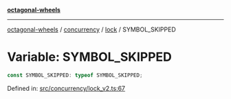 [**octagonal-wheels**](../../../../../../README.md)

***

[octagonal-wheels](../../../../../../globals.md) / [concurrency](../../../README.md) / [lock](../README.md) / SYMBOL\_SKIPPED

# Variable: SYMBOL\_SKIPPED

```ts
const SYMBOL_SKIPPED: typeof SYMBOL_SKIPPED;
```

Defined in: [src/concurrency/lock\_v2.ts:67](https://github.com/vrtmrz/octagonal-wheels/blob/main/src/concurrency/lock_v2.ts#L67)
